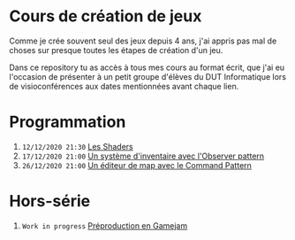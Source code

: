 # Cours de création de jeux

Comme je crée souvent seul des jeux depuis 4 ans, j'ai appris pas mal de choses sur presque toutes les étapes de création d'un jeu.

Dans ce repository tu as accès à tous mes cours au format écrit, que j'ai eu l'occasion de présenter à un petit groupe d'élèves du DUT Informatique lors de visioconférences aux dates mentionnées avant chaque lien.

# Programmation

1. `12/12/2020 21:30` [Les Shaders](./cours/shaders/cours.md)
2. `17/12/2020 21:00` [Un système d'inventaire avec l'Observer pattern](./cours/inventaireObserver/cours.md)
3. `26/12/2020 21:00` [Un éditeur de map avec le Command Pattern](./cours/editeurCommand/cours.md)

# Hors-série

1. `Work in progress` [Préproduction en Gamejam](./cours/preprodGamejam/main.md)
